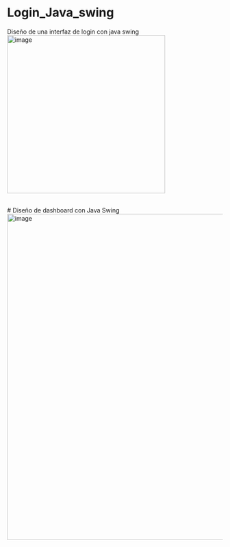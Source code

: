 # Login_Java_swing
Diseño de  una interfaz de login con java swing
<br/>
<img width="369" alt="image" src="https://user-images.githubusercontent.com/66229891/192118177-1479ef1a-ea25-46fa-b151-7a2d114cac4b.png">

<br/>
# Diseño de dashboard con Java Swing
<img width="761" alt="image" src="https://user-images.githubusercontent.com/113739825/209046765-379bc83e-2e0d-4223-8aa0-f541a198d7b7.png">
